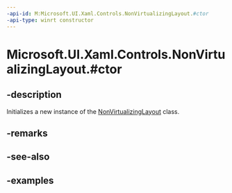 ```yaml
---
-api-id: M:Microsoft.UI.Xaml.Controls.NonVirtualizingLayout.#ctor
-api-type: winrt constructor
---
```


# Microsoft.UI.Xaml.Controls.NonVirtualizingLayout.#ctor

<!--
public NonVirtualizingLayout ();
-->

## -description

Initializes a new instance of the [NonVirtualizingLayout](nonvirtualizinglayout.md) class.

## -remarks

## -see-also

## -examples

